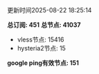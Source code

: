 更新时间2025-08-22 18:25:14

**总订阅: 451**
**总节点: 41037**
- vless节点: 15416
- hysteria2节点: 15

**google ping有效节点: 151**
